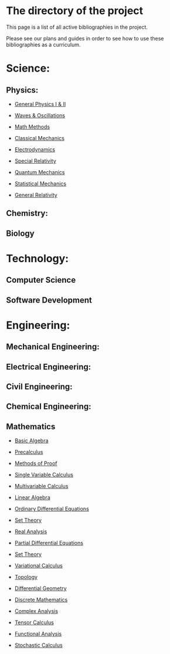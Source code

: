 # The directory of the project

This page is a list of all active bibliographies in the project.

Please see our plans and guides in order to see how to use these bibliographies as a curriculum. 

# Science:

## Physics:

* [General Physics I & II](https://github.com/BibliographiesProject/Bibliographies/blob/fcc317a4dd2eb72e740ed84f960c0b3ad064a613/Science/Physical%20Sciences/Physics/Physics.md)

* [Waves & Oscillations](https://github.com/BibliographiesProject/Bibliographies/blob/fcc317a4dd2eb72e740ed84f960c0b3ad064a613/Science/Physical%20Sciences/Physics/Waves%20and%20Oscillations.md)

* [Math Methods](https://github.com/BibliographiesProject/Bibliographies/blob/fcc317a4dd2eb72e740ed84f960c0b3ad064a613/Science/Physical%20Sciences/Physics/Math%20Methods%20for%20Physicists.md)

* [Classical Mechanics](https://github.com/BibliographiesProject/Bibliographies/blob/fcc317a4dd2eb72e740ed84f960c0b3ad064a613/Science/Physical%20Sciences/Physics/Classical%20Mechanics.md)

* [Electrodynamics](https://github.com/BibliographiesProject/Bibliographies/blob/fcc317a4dd2eb72e740ed84f960c0b3ad064a613/Science/Physical%20Sciences/Physics/Electrodynamics.md)

* [Special Relativity](https://github.com/BibliographiesProject/Bibliographies/blob/fcc317a4dd2eb72e740ed84f960c0b3ad064a613/Science/Physical%20Sciences/Physics/Special%20Relativity.md)

* [Quantum Mechanics](https://github.com/BibliographiesProject/Bibliographies/blob/fcc317a4dd2eb72e740ed84f960c0b3ad064a613/Science/Physical%20Sciences/Physics/Quantum%20Mechanics.md)

* [Statistical Mechanics](https://github.com/BibliographiesProject/Bibliographies/blob/fcc317a4dd2eb72e740ed84f960c0b3ad064a613/Science/Physical%20Sciences/Physics/Statistical%20Mechanics.md)

* [General Relativity](https://github.com/BibliographiesProject/Bibliographies/blob/a7db5b50a2706250e8cd3441a2d99d311884a6b6/Science/Physical%20Sciences/Physics/General%20Relativity.md)

## Chemistry:
## Biology

# Technology:
## Computer Science
## Software Development

# Engineering:
## Mechanical Engineering:
## Electrical Engineering:
## Civil Engineering:
## Chemical Engineering:


## Mathematics 

* [Basic Algebra](https://github.com/BibliographiesProject/Bibliographies/blob/a7db5b50a2706250e8cd3441a2d99d311884a6b6/Math/BasicAlgebra.md)

* [Precalculus](https://github.com/BibliographiesProject/Bibliographies/blob/a7db5b50a2706250e8cd3441a2d99d311884a6b6/Math/Pre-Calculus.md)

* [Methods of Proof](https://github.com/BibliographiesProject/Bibliographies/blob/a7db5b50a2706250e8cd3441a2d99d311884a6b6/Math/ProofTechniques.md)

* [Single Variable Calculus](https://github.com/BibliographiesProject/Bibliographies/blob/a7db5b50a2706250e8cd3441a2d99d311884a6b6/Math/SingleVariableCalculus.md)

* [Multivariable Calculus](https://github.com/BibliographiesProject/Bibliographies/blob/a7db5b50a2706250e8cd3441a2d99d311884a6b6/Math/MultivariableCalculus.md)

* [Linear Algebra](https://github.com/BibliographiesProject/Bibliographies/blob/a7db5b50a2706250e8cd3441a2d99d311884a6b6/Math/LinearAlgebra.md)

* [Ordinary Differential Equations](https://github.com/BibliographiesProject/Bibliographies/blob/a7db5b50a2706250e8cd3441a2d99d311884a6b6/Math/Differential%20Equations.md)

* [Set Theory](https://github.com/BibliographiesProject/Bibliographies/blob/a7db5b50a2706250e8cd3441a2d99d311884a6b6/Math/SetTheory.md)

* [Real Analysis](https://github.com/BibliographiesProject/Bibliographies/blob/a7db5b50a2706250e8cd3441a2d99d311884a6b6/Math/RealAnalysis.md)

* [Partial Differential Equations](https://github.com/BibliographiesProject/Bibliographies/blob/a7db5b50a2706250e8cd3441a2d99d311884a6b6/Math/PartialDifferentialEquations.md)

* [Set Theory](https://github.com/BibliographiesProject/Bibliographies/blob/a7db5b50a2706250e8cd3441a2d99d311884a6b6/Math/SetTheory.md)

* [Variational Calculus](https://github.com/BibliographiesProject/Bibliographies/blob/a7db5b50a2706250e8cd3441a2d99d311884a6b6/Math/CalculusofVariations.md)

* [Topology](https://github.com/BibliographiesProject/Bibliographies/blob/a7db5b50a2706250e8cd3441a2d99d311884a6b6/Math/Topology.md)

* [Differential Geometry](https://github.com/BibliographiesProject/Bibliographies/blob/a7db5b50a2706250e8cd3441a2d99d311884a6b6/Math/DifferentialGeometry.md)

* [Discrete Mathematics]()

* [Complex Analysis](https://github.com/BibliographiesProject/Bibliographies/blob/a7db5b50a2706250e8cd3441a2d99d311884a6b6/Math/ComplexAnalysis.md)

* [Tensor Calculus](https://github.com/BibliographiesProject/Bibliographies/blob/a7db5b50a2706250e8cd3441a2d99d311884a6b6/Math/TensorCalculus.md)

* [Functional Analysis](https://github.com/BibliographiesProject/Bibliographies/blob/a7db5b50a2706250e8cd3441a2d99d311884a6b6/Math/Functional%20Analysis.md)

* [Stochastic Calculus](https://github.com/BibliographiesProject/Bibliographies/blob/a7db5b50a2706250e8cd3441a2d99d311884a6b6/Math/StochasticCalculus.md)
